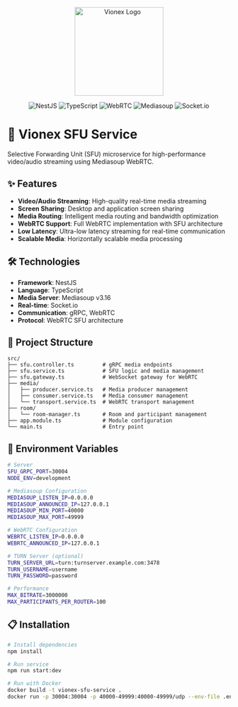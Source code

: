 <p align="center">
  <img src="https://res.cloudinary.com/dcweof28t/image/upload/v1750399380/image_products/favicon_vo2jtz.png" alt="Vionex Logo" width="200"/>
</p>

<p align="center">
  <img src="https://img.shields.io/badge/NestJS-e0234e?style=for-the-badge&logo=nestjs&logoColor=white" alt="NestJS"/>
  <img src="https://img.shields.io/badge/TypeScript-007ACC?style=for-the-badge&logo=typescript&logoColor=white" alt="TypeScript"/>
  <img src="https://img.shields.io/badge/WebRTC-333333?style=for-the-badge&logo=webrtc&logoColor=white" alt="WebRTC"/>
  <img src="https://img.shields.io/badge/Mediasoup-FF6B35?style=for-the-badge&logo=webrtc&logoColor=white" alt="Mediasoup"/>
  <img src="https://img.shields.io/badge/Socket.io-black?style=for-the-badge&logo=socket.io&badgeColor=010101" alt="Socket.io"/>
</p>

# 📡 Vionex SFU Service

Selective Forwarding Unit (SFU) microservice for high-performance video/audio streaming using Mediasoup WebRTC.

## ✨ Features

- **Video/Audio Streaming**: High-quality real-time media streaming
- **Screen Sharing**: Desktop and application screen sharing
- **Media Routing**: Intelligent media routing and bandwidth optimization
- **WebRTC Support**: Full WebRTC implementation with SFU architecture
- **Low Latency**: Ultra-low latency streaming for real-time communication
- **Scalable Media**: Horizontally scalable media processing

## 🛠️ Technologies

- **Framework**: NestJS
- **Language**: TypeScript
- **Media Server**: Mediasoup v3.16
- **Real-time**: Socket.io
- **Communication**: gRPC, WebRTC
- **Protocol**: WebRTC SFU architecture

## 📁 Project Structure

```
src/
├── sfu.controller.ts         # gRPC media endpoints
├── sfu.service.ts            # SFU logic and media management
├── sfu.gateway.ts            # WebSocket gateway for WebRTC
├── media/
│   ├── producer.service.ts   # Media producer management
│   ├── consumer.service.ts   # Media consumer management
│   └── transport.service.ts  # WebRTC transport management
├── room/
│   └── room-manager.ts       # Room and participant management
├── app.module.ts             # Module configuration
└── main.ts                   # Entry point
```

## 🔧 Environment Variables

```bash
# Server
SFU_GRPC_PORT=30004
NODE_ENV=development

# Mediasoup Configuration
MEDIASOUP_LISTEN_IP=0.0.0.0
MEDIASOUP_ANNOUNCED_IP=127.0.0.1
MEDIASOUP_MIN_PORT=40000
MEDIASOUP_MAX_PORT=49999

# WebRTC Configuration
WEBRTC_LISTEN_IP=0.0.0.0
WEBRTC_ANNOUNCED_IP=127.0.0.1

# TURN Server (optional)
TURN_SERVER_URL=turn:turnserver.example.com:3478
TURN_USERNAME=username
TURN_PASSWORD=password

# Performance
MAX_BITRATE=3000000
MAX_PARTICIPANTS_PER_ROUTER=100
```

## 📋 Installation

```bash
# Install dependencies
npm install

# Run service
npm run start:dev

# Run with Docker
docker build -t vionex-sfu-service .
docker run -p 30004:30004 -p 40000-49999:40000-49999/udp --env-file .env vionex-sfu-service
```

